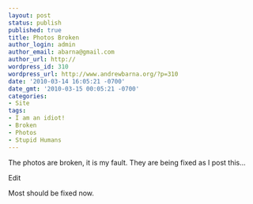 ```yaml
---
layout: post
status: publish
published: true
title: Photos Broken
author_login: admin
author_email: abarna@gmail.com
author_url: http://
wordpress_id: 310
wordpress_url: http://www.andrewbarna.org/?p=310
date: '2010-03-14 16:05:21 -0700'
date_gmt: '2010-03-15 00:05:21 -0700'
categories:
- Site
tags:
- I am an idiot!
- Broken
- Photos
- Stupid Humans
---
```

The photos are broken, it is my fault. They are being fixed as I post this...

Edit

Most should be fixed now.
